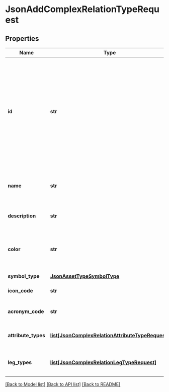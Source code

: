 # JsonAddComplexRelationTypeRequest

## Properties
Name | Type | Description | Notes
------------ | ------------- | ------------- | -------------
**id** | **str** | The &lt;code&gt;id&lt;/code&gt; of the new complex relation type. Should be unique within all complex relation types. It should have a format of universally unique identifier (UUID) and should not start with &lt;code&gt;00000000-0000-0000-&lt;/code&gt; which is a reserved prefix | [optional] 
**name** | **str** | The name of the new complex relation type. Should be unique within all complex relation types | 
**description** | **str** | The description of the new complex relation type | [optional] 
**color** | **str** | The color of the symbol, in a hex format e.g. &#39;#000000&#39;.  This format always includes the &#39;#&#39; and has a size of 7 | [optional] 
**symbol_type** | [**JsonAssetTypeSymbolType**](JsonAssetTypeSymbolType.md) | The symbol type | 
**icon_code** | **str** | The icon code of the new complex relation type | [optional] 
**acronym_code** | **str** | The acronym code of the new complex relation type | [optional] 
**attribute_types** | [**list[JsonComplexRelationAttributeTypeRequest]**](JsonComplexRelationAttributeTypeRequest.md) | The list of attribute types for the new complex relation type | 
**leg_types** | [**list[JsonComplexRelationLegTypeRequest]**](JsonComplexRelationLegTypeRequest.md) | The list of leg types for the new complex relation type | 

[[Back to Model list]](../README.md#documentation-for-models) [[Back to API list]](../README.md#documentation-for-api-endpoints) [[Back to README]](../README.md)


